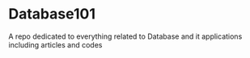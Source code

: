# Database101
A repo dedicated to everything related to Database and it applications including articles and codes
